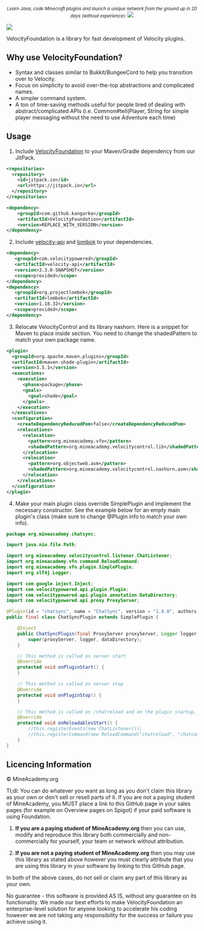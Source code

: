 <p align="center">
  <small><i>Learn Java, code Minecraft plugins and launch a unique network from the ground up in 20 days (without experience):</i></small>
  <a href="https://mineacademy.org/project-orion?st=github&sc=velocityfoundation&utm_source=github&utm_medium=overview&utm_campaign=velocityfoundation">
    <img src="https://i.imgur.com/SVHA9Kf.png" />
  </a>
</p>

[![](https://jitpack.io/v/kangarko/VelocityFoundation.svg)](https://jitpack.io/#kangarko/VelocityFoundation)

VelocityFoundation is a library for fast development of Velocity plugins.

## Why use VelocityFoundation?

* Syntax and classes similar to Bukkit/BungeeCord to help you transition over to Velocity.
* Focus on simplicity to avoid over-the-top abstractions and complicated names.
* A simpler command system.
* A ton of time-saving methods useful for people tired of dealing with abstract/complicated APIs (i.e. Common#tell(Player, String for simple player messaging without the need to use Adventure each time)

## Usage

1. Include [VelocityFoundation]([url](https://jitpack.io/#kangarko/VelocityFoundation)) to your Maven/Gradle dependency from our JitPack.
```xml
<repositories>
  <repository>
    <id>jitpack.io</id>
    <url>https://jitpack.io</url>
  </repository>
</repositories>
```
```xml
<dependency>
    <groupId>com.github.kangarko</groupId>
    <artifactId>VelocityFoundation</artifactId>
    <version>REPLACE_WITH_VERSION</version>
</dependency>
 ```
2. Include [velocity-api]([url](https://docs.papermc.io/velocity/dev/creating-your-first-plugin#setting-up-the-dependency)) and [lombok]([url](https://mvnrepository.com/artifact/org.projectlombok/lombok)) to your dependencies.

 ```xml
<dependency>
	<groupId>com.velocitypowered</groupId>
	<artifactId>velocity-api</artifactId>
	<version>3.3.0-SNAPSHOT</version>
	<scope>provided</scope>
</dependency>
<dependency>
	<groupId>org.projectlombok</groupId>
	<artifactId>lombok</artifactId>
	<version>1.18.32</version>
	<scope>provided</scope>
</dependency>
 ```

3. Relocate VelocityControl and its library nashorn. Here is a snippet for Maven to place inside <plugins> section. You need to change the shadedPattern to match your own package name.

```xml
<plugin>
  <groupId>org.apache.maven.plugins</groupId>
  <artifactId>maven-shade-plugin</artifactId>
  <version>3.5.1</version>
  <executions>
    <execution>
      <phase>package</phase>
      <goals>
        <goal>shade</goal>
      </goals>
    </execution>
  </executions>
  <configuration>
    <createDependencyReducedPom>false</createDependencyReducedPom>
    <relocations>
      <relocation>
        <pattern>org.mineacademy.vfo</pattern>
        <shadedPattern>org.mineacademy.velocitycontrol.lib</shadedPattern>
      </relocation>
      <relocation>
        <pattern>org.objectweb.asm</pattern>
        <shadedPattern>org.mineacademy.velocitycontrol.nashorn.asm</shadedPattern>
      </relocation>
    </relocations>
  </configuration>
</plugin>
```

4. Make your main plugin class override SimplePlugin and implement the necessary constructor. See the example below for an empty main plugin's class (make sure to change @Plugin info to match your own info).

```java
package org.mineacademy.chatsync;

import java.nio.file.Path;

import org.mineacademy.velocitycontrol.listener.ChatListener;
import org.mineacademy.vfo.command.ReloadCommand;
import org.mineacademy.vfo.plugin.SimplePlugin;
import org.slf4j.Logger;

import com.google.inject.Inject;
import com.velocitypowered.api.plugin.Plugin;
import com.velocitypowered.api.plugin.annotation.DataDirectory;
import com.velocitypowered.api.proxy.ProxyServer;

@Plugin(id = "chatsync", name = "ChatSync", version = "1.0.0", authors = { "kangarko" })
public final class ChatSyncPlugin extends SimplePlugin {

	@Inject
	public ChatSyncPlugin(final ProxyServer proxyServer, Logger logger, final @DataDirectory Path dataDirectory) {
		super(proxyServer, logger, dataDirectory);
	}

	// This method is called on server start
	@Override
	protected void onPluginStart() {
	}

	// This method is called on server stop
	@Override
	protected void onPluginStop() {
	}

	// This method is called on /chatreload and on the plugin startup, place your event, command and runnable registration here
	@Override
	protected void onReloadablesStart() {
		//this.registerEvents(new ChatListener());
		//this.registerCommand(new ReloadCommand("chatreload", "chatcontrol.command.reload"));
	}
}

```

## Licencing Information

© MineAcademy.org

Tl;dl: You can do whatever you want as long as you don't claim this library as your own or don't sell or resell parts of it. If you are not a paying student of MineAcademy, you MUST place a link to this GitHub page in your sales pages (for example on Overview pages on Spigot) if your paid software is using Foundation.

1) **If you are a paying student of MineAcademy.org** then you can use, modify and
reproduce this library both commercially and non-commercially for yourself, your team
or network without attribution.

4) **If you are not a paying student of MineAcademy.org** then you may
use this library as stated above however you must clearly attribute that you
are using this library in your software by linking to this GitHub page.

In both of the above cases, do not sell or claim any part of this library as your own.

No guarantee - this software is provided AS IS, without any guarantee on its
functionality. We made our best efforts to make VelocityFoundation an enterprise-level
solution for anyone looking to accelerate his coding however we are not
taking any responsibility for the success or failure you achieve using it.
